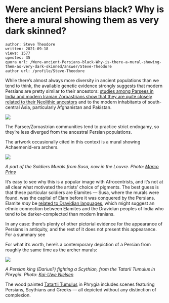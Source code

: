# Were ancient Persians black? Why is there a mural showing them as very dark skinned?

	author: Steve Theodore
	written: 2021-09-18
	views: 1577
	upvotes: 35
	quora url: /Were-ancient-Persians-black-Why-is-there-a-mural-showing-them-as-very-dark-skinned/answer/Steve-Theodore
	author url: /profile/Steve-Theodore


While there’s almost always more diversity in ancient populations than we tend to think, the available genetic evidence strongly suggests that modern Persians are pretty similar to their ancestors: [studies among Parsees in India and modern Iranian Zoroastrians show that they are quite closely related to their Neolithic ancestors](https://www.science.org/doi/full/10.1126/science.aaf7943) and to the modern inhabitants of south-central Asia, particularly Afghanistan and Pakistan.

![](https://qph.fs.quoracdn.net/main-qimg-e09ea639e67ec457260a616cbbe631e8-lq)

The Parsee/Zoroastrian communities tend to practice strict endogamy, so they’re less diverged from the ancestral Persian populations.

The artwork occasionally cited in this context is a mural showing Achaemenid-era archers.

![](https://qph.fs.quoracdn.net/main-qimg-d48ef51c537c5976fa57c36d44a5a77c-lq)

_A part of the Soldiers Murals from Susa, now in the Louvre. Photo:_ _[Marco Prins](https://www.livius.org/pictures/iran/susa/susa-soldiers-relief/susa-soldiers-relief-3/)_ 

It’s easy to see why this is a popular image with Afrocentrists, and it’s not at all clear what motivated the artists’ choice of pigments. The best guess is that these particular soldiers are Elamites — Susa, where the murals were found. was the capital of Elam before it was conquered by the Persians. Elamite _may_ be [related to Dravidian languages](https://en.wikipedia.org/wiki/Elamo-Dravidian_languages), which might suggest an ethnic connection between Elamites and the Dravidian peoples of India who tend to be darker-complected than modern Iranians.

In any case: there’s plenty of other pictorial evidence for the appearance of Persians in antiquity, and the rest of it does not present this appearance. For a summary see



For what it’s worth, here’s a contemporary depiction of a Persian from roughly the same time as the archer murals:

![](https://qph.fs.quoracdn.net/main-qimg-a7961eb245a3bdcbba1c0db18f323dfe)

_A Persian king (Darius?) fighting a Scythian, from the Tatarli Tumulus in Phrygia. Photo:_ _[Kai-Uwe Nielsen](https://www.researchgate.net/figure/Detail-from-the-paintings-on-the-beam-Munich-1-Photo-Kai-Uwe-Nielsen_fig3_237364111)_ 

The wood painted [Tatartli Tumulus](https://dendro.cornell.edu/articles/kuniholm2009a.pdf) in Phrygia includes scenes featuring Persians, Scythians and Greeks — all depicted without any distinction of complexion.

